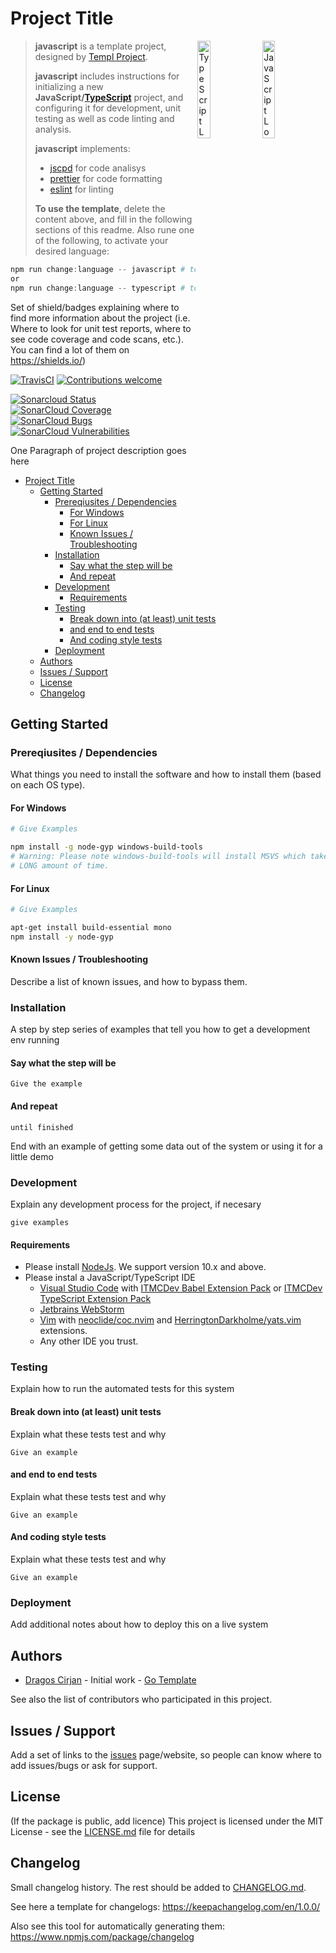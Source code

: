 # Project Title

<img alt="JavaScript Logo" src="https://github.com/templ-project/go/blob/master/javascript.svg?raw=true" width="20%" align="right" />
<img alt="TypeScript Logo" src="https://github.com/templ-project/go/blob/master/typescript.svg?raw=true" width="20%" align="right" />

> **javascript** is a template project, designed by [Templ Project](http://templ-project.github.io).
>
> **javascript** includes instructions for initializing a new
> **JavaScript/[TypeScript](https://www.typescriptlang.org/)** project, and configuring it for development, unit
> testing as well as code linting and analysis.
>
> **javascript** implements:
>
> - [jscpd](https://github.com/kucherenko/jscpd) for code analisys
> - [prettier](https://prettier.io/) for code formatting
> - [eslint](https://eslint.org/) for linting
>
> **To use the template**, delete the content above, and fill in the following sections of this readme.
> Also rune one of the following, to activate your desired language:

```powershell
npm run change:language -- javascript # to use javascript
or
npm run change:language -- typescript # to use typescript
```

Set of shield/badges explaining where to find more information about the project (i.e. Where to look for unit test reports, where to see code coverage and code scans, etc.). You can find a lot of them on https://shields.io/)

<!-- [![Npm Version](https://img.shields.io/npm/v/frameworks.svg)](https://www.npmjs.com/package/frameworks) -->
<!-- [![HitCount](http://hits.dwyl.io/templ-project/javascript.svg)](http://hits.dwyl.io/templ-project/javascript) -->

[![TravisCI](https://travis-ci.org/templ-project/javascript.svg?branch=master)](https://travis-ci.org/templ-project/javascript)
[![Contributions welcome](https://img.shields.io/badge/contributions-welcome-brightgreen.svg?style=flat)](https://github.com/templ-project/javascript/issues)

<!-- [![CircleCI](https://circleci.com/gh/templ-project/javascript.svg?style=shield)](https://circleci.com/gh/templ-project/javascript) -->

[![Sonarcloud Status](https://sonarcloud.io/api/project_badges/measure?project=templ-project_javascript&metric=alert_status)](https://sonarcloud.io/dashboard?id=templ-project_javascript)
[![SonarCloud Coverage](https://sonarcloud.io/api/project_badges/measure?project=templ-project_javascript&metric=coverage)](https://sonarcloud.io/component_measures/metric/coverage/list?id=templ-project_javascript)
[![SonarCloud Bugs](https://sonarcloud.io/api/project_badges/measure?project=templ-project_javascript&metric=bugs)](https://sonarcloud.io/component_measures/metric/reliability_rating/list?id=templ-project_javascript)
[![SonarCloud Vulnerabilities](https://sonarcloud.io/api/project_badges/measure?project=templ-project_javascript&metric=vulnerabilities)](https://sonarcloud.io/component_measures/metric/security_rating/list?id=templ-project_javascript)

<!--
[![Donate to this project using Patreon](https://img.shields.io/badge/patreon-donate-yellow.svg)](https://patreon.com/dragoscirjan)
[![Donate to this project using Paypal](https://img.shields.io/badge/paypal-donate-yellow.svg)](https://www.paypal.com/cgi-bin/webscr?cmd=_s-xclick&hosted_button_id=UMMN8JPLVAUR4&source=url)
[![Donate to this project using Flattr](https://img.shields.io/badge/flattr-donate-yellow.svg)](https://flattr.com/profile/balupton)
[![Donate to this project using Liberapay](https://img.shields.io/badge/liberapay-donate-yellow.svg)](https://liberapay.com/dragoscirjan)
[![Donate to this project using Thanks App](https://img.shields.io/badge/thanksapp-donate-yellow.svg)](https://givethanks.app/donate/npm/badges)
[![Donate to this project using Boost Lab](https://img.shields.io/badge/boostlab-donate-yellow.svg)](https://boost-lab.app/dragoscirjan/badges)
[![Donate to this project using Buy Me A Coffee](https://img.shields.io/badge/buy%20me%20a%20coffee-donate-yellow.svg)](https://buymeacoffee.com/balupton)
[![Donate to this project using Open Collective](https://img.shields.io/badge/open%20collective-donate-yellow.svg)](https://opencollective.com/dragoscirjan)
[![Donate to this project using Cryptocurrency](https://img.shields.io/badge/crypto-donate-yellow.svg)](https://dragoscirjan.me/crypto)
[![Donate to this project using Paypal](https://img.shields.io/badge/paypal-donate-yellow.svg)](https://dragoscirjan.me/paypal)
[![Buy an item on our wishlist for us](https://img.shields.io/badge/wishlist-donate-yellow.svg)](https://dragoscirjan.me/wishlist)
-->

One Paragraph of project description goes here

<!--
Insert Table of Contents Here
This can be done using [AlanWalk.markdown-toc](https://marketplace.visualstudio.com/items?itemName=AlanWalk.markdown-toc) plugin,
which is also included in
[itmcdev.generic-extension-pack](https://marketplace.visualstudio.com/items?itemName=itmcdev.generic-extension-pack) extension pack.
-->
<!-- TOC -->

- [Project Title](#project-title)
  - [Getting Started](#getting-started)
    - [Prereqiusites / Dependencies](#prereqiusites--dependencies)
      - [For Windows](#for-windows)
      - [For Linux](#for-linux)
      - [Known Issues / Troubleshooting](#known-issues--troubleshooting)
    - [Installation](#installation)
      - [Say what the step will be](#say-what-the-step-will-be)
      - [And repeat](#and-repeat)
    - [Development](#development)
      - [Requirements](#requirements)
    - [Testing](#testing)
      - [Break down into (at least) unit tests](#break-down-into-at-least-unit-tests)
      - [and end to end tests](#and-end-to-end-tests)
      - [And coding style tests](#and-coding-style-tests)
    - [Deployment](#deployment)
  - [Authors](#authors)
  - [Issues / Support](#issues--support)
  - [License](#license)
  - [Changelog](#changelog)

<!-- /TOC -->

## Getting Started

### Prereqiusites / Dependencies

What things you need to install the software and how to install them (based on each OS type).

#### For Windows

```bash
# Give Examples

npm install -g node-gyp windows-build-tools
# Warning: Please note windows-build-tools will install MSVS which takes a
# LONG amount of time.
```

#### For Linux

```bash
# Give Examples

apt-get install build-essential mono
npm install -y node-gyp
```

#### Known Issues / Troubleshooting

Describe a list of known issues, and how to bypass them.

### Installation

A step by step series of examples that tell you how to get a development env running

#### Say what the step will be

```
Give the example
```

#### And repeat

```
until finished
```

End with an example of getting some data out of the system or using it for a little demo

### Development

Explain any development process for the project, if necesary

```
give examples
```

#### Requirements

- Please install [NodeJs](https://nodejs.org/en/). We support version 10.x and above.
- Please instal a JavaScript/TypeScript IDE
  - [Visual Studio Code](https://code.visualstudio.com/) with [ITMCDev Babel Extension Pack](https://marketplace.visualstudio.com/items?itemName=itmcdev.node-babel-extension-pack) or [ITMCDev TypeScript Extension Pack](https://marketplace.visualstudio.com/items?itemName=itmcdev.node-typescript-extension-pack)
  - [Jetbrains WebStorm](https://www.jetbrains.com/webstorm/)
  - [Vim](https://www.vim.org/) with [neoclide/coc.nvim](https://github.com/neoclide/coc.nvim) and [HerringtonDarkholme/yats.vim](https://github.com/HerringtonDarkholme/yats.vim) extensions.
  - Any other IDE you trust.

### Testing

Explain how to run the automated tests for this system

#### Break down into (at least) unit tests

Explain what these tests test and why

```
Give an example
```

#### and end to end tests

Explain what these tests test and why

```
Give an example
```

#### And coding style tests

Explain what these tests test and why

```
Give an example
```

### Deployment

Add additional notes about how to deploy this on a live system

## Authors

- [Dragos Cirjan](mailto:dragos.cirjan@gmail.com) - Initial work - [Go Template](/templ-project/javascript)

See also the list of contributors who participated in this project.

## Issues / Support

Add a set of links to the [issues](/templ-project/javascript/issues) page/website, so people can know where to add issues/bugs or ask for support.

## License

(If the package is public, add licence)
This project is licensed under the MIT License - see the [LICENSE.md](LICENSE.md) file for details

## Changelog

Small changelog history. The rest should be added to [CHANGELOG.md](CHANGELOG.md).

See here a template for changelogs: https://keepachangelog.com/en/1.0.0/

Also see this tool for automatically generating them: https://www.npmjs.com/package/changelog
